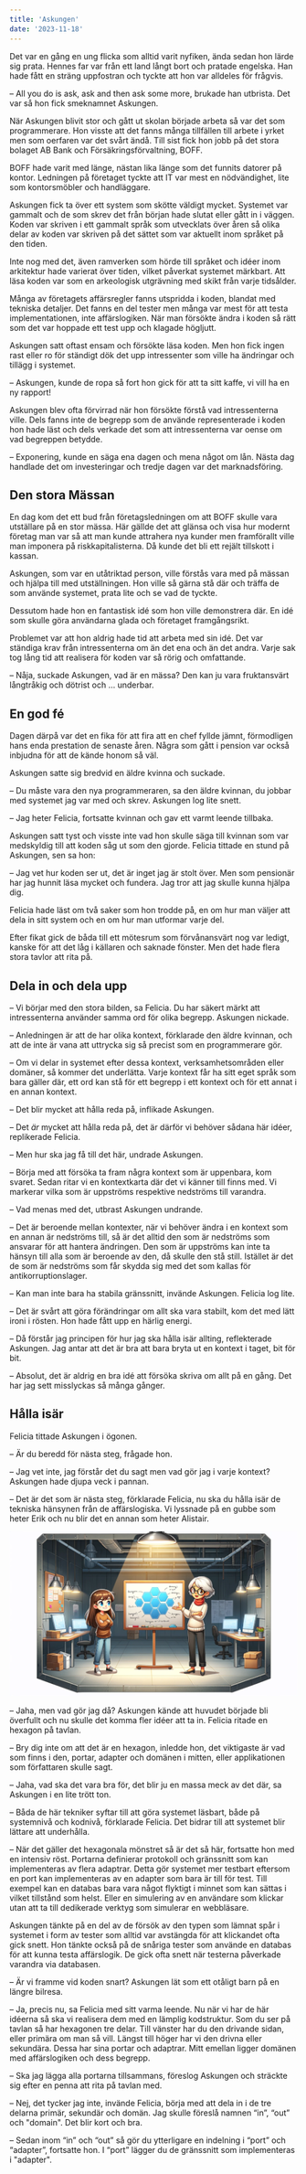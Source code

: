 ```yaml
---
title: 'Askungen'
date: '2023-11-18'
---
```


Det var en gång en ung flicka som alltid varit nyfiken, ända sedan hon lärde sig prata. Hennes far var från ett land
långt bort och pratade engelska. Han hade fått en sträng uppfostran och tyckte att hon var alldeles för frågvis.

– All you do is ask, ask and then ask some more, brukade han utbrista.
  Det var så hon fick smeknamnet Askungen.

När Askungen blivit stor och gått ut skolan började arbeta så var det som programmerare. Hon visste att det fanns många
tillfällen till arbete i yrket men som oerfaren var det svårt ändå. Till sist fick hon jobb på det stora bolaget AB Bank
och Försäkringsförvaltning, BOFF.

BOFF hade varit med länge, nästan lika länge som det funnits datorer på kontor. Ledningen på företaget tyckte att IT var
mest en nödvändighet, lite som kontorsmöbler och handläggare.

Askungen fick ta över ett system som skötte väldigt mycket. Systemet var gammalt och de som skrev det från början hade
slutat eller gått in i väggen. Koden var skriven i ett gammalt språk som utvecklats över åren så olika delar av koden
var skriven på det sättet som var aktuellt inom språket på den tiden.

Inte nog med det, även ramverken som hörde till språket och idéer inom arkitektur hade varierat över tiden, vilket
påverkat systemet märkbart. Att läsa koden var som en arkeologisk utgrävning med skikt från varje tidsålder.

Många av företagets affärsregler fanns utspridda i koden, blandat med tekniska detaljer. Det fanns en del tester men
många var mest för att testa implementationen, inte affärslogiken. När man försökte ändra i koden så rätt som det var
hoppade ett test upp och klagade högljutt.

Askungen satt oftast ensam och försökte läsa koden. Men hon fick ingen rast eller ro för ständigt dök det upp
intressenter som ville ha ändringar och tillägg i systemet.

– Askungen, kunde de ropa så fort hon gick för att ta sitt kaffe, vi vill ha en ny rapport!

Askungen blev ofta förvirrad när hon försökte förstå vad intressenterna ville. Dels fanns inte de begrepp som de använde
representerade i koden hon hade läst och dels verkade det som att intressenterna var oense om vad begreppen betydde.

– Exponering, kunde en säga ena dagen och mena något om lån. Nästa dag handlade det om investeringar och tredje dagen
var det marknadsföring.
## Den stora Mässan
En dag kom det ett bud från företagsledningen om att BOFF skulle vara utställare på en stor mässa. Här gällde det att
glänsa och visa hur modernt företag man var så att man kunde attrahera nya kunder men framförallt ville man imponera på
riskkapitalisterna. Då kunde det bli ett rejält tillskott i kassan.

Askungen, som var en utåtriktad person, ville förstås vara med på mässan och hjälpa till med utställningen. Hon ville så
gärna stå där och träffa de som använde systemet, prata lite och se vad de tyckte.

Dessutom hade hon en fantastisk idé som hon ville demonstrera där. En idé som skulle göra användarna glada och företaget
framgångsrikt.

Problemet var att hon aldrig hade tid att arbeta med sin idé. Det var ständiga krav från intressenterna om än det ena
och än det andra. Varje sak tog lång tid att realisera för koden var så rörig och omfattande.

– Nåja, suckade Askungen, vad är en mässa? Den kan ju vara fruktansvärt långtråkig och dötrist och … underbar.

## En god fé

Dagen därpå var det en fika för att fira att en chef fyllde jämnt, förmodligen hans enda prestation de senaste åren.
Några som gått i pension var också inbjudna för att de kände honom så väl.

Askungen satte sig bredvid en äldre kvinna och suckade.

– Du måste vara den nya programmeraren, sa den äldre kvinnan, du jobbar med systemet jag var med och skrev. Askungen log
lite snett.

– Jag heter Felicia, fortsatte kvinnan och gav ett varmt leende tillbaka.

Askungen satt tyst och visste inte vad hon skulle säga till kvinnan som var medskyldig till att koden såg ut som den
gjorde. Felicia tittade en stund på Askungen, sen sa hon:

– Jag vet hur koden ser ut, det är inget jag är stolt över. Men som pensionär har jag hunnit läsa mycket och fundera.
Jag tror att jag skulle kunna hjälpa dig.

Felicia hade läst om två saker som hon trodde på, en om hur man väljer att dela in sitt system och en om hur man
utformar varje del.

Efter fikat gick de båda till ett mötesrum som förvånansvärt nog var ledigt, kanske för att det låg i källaren och
saknade fönster. Men det hade flera stora tavlor att rita på.

## Dela in och dela upp

– Vi börjar med den stora bilden, sa Felicia. Du har säkert märkt att intressenterna använder samma ord för olika
begrepp. Askungen nickade.

– Anledningen är att de har olika kontext, förklarade den äldre kvinnan, och att de inte är vana att uttrycka sig så
precist som en programmerare gör.

– Om vi delar in systemet efter dessa kontext, verksamhetsområden eller domäner, så kommer det underlätta. Varje kontext
får ha sitt eget språk som bara gäller där, ett ord kan stå för ett begrepp i ett kontext och för ett annat i en annan
kontext.

– Det blir mycket att hålla reda på, inflikade Askungen.

– Det _är_ mycket att hålla reda på, det är därför vi behöver sådana här idéer, replikerade Felicia.

– Men hur ska jag få till det här, undrade Askungen.

– Börja med att försöka ta fram några kontext som är uppenbara, kom svaret. Sedan ritar vi en kontextkarta där det vi
känner till finns med. Vi markerar vilka som är uppströms respektive nedströms till varandra.

– Vad menas med det, utbrast Askungen undrande.

– Det är beroende mellan kontexter, när vi behöver ändra i en kontext som en annan är nedströms till, så är det alltid
den som är nedströms som ansvarar för att hantera ändringen. Den som är uppströms kan inte ta hänsyn till alla som är
beroende av den, då skulle den stå still. Istället är det de som är nedströms som får skydda sig med det som kallas för
antikorruptionslager.

– Kan man inte bara ha stabila gränssnitt, invände Askungen. Felicia log lite.

– Det är svårt att göra förändringar om allt ska vara stabilt, kom det med lätt ironi i rösten. Hon hade fått upp en
härlig energi.

– Då förstår jag principen för hur jag ska hålla isär allting, reflekterade Askungen. Jag antar att det är bra att bara
bryta ut en kontext i taget, bit för bit.

– Absolut, det är aldrig en bra idé att försöka skriva om allt på en gång. Det har jag sett misslyckas så många gånger.

## Hålla isär

Felicia tittade Askungen i ögonen.

– Är du beredd för nästa steg, frågade hon.

– Jag vet inte, jag förstår det du sagt men vad gör jag i varje kontext? Askungen hade djupa veck i pannan.

– Det är det som är nästa steg, förklarade Felicia, nu ska du hålla isär de tekniska hänsynen från de affärslogiska. Vi
lyssnade på en gubbe som heter Erik och nu blir det en annan som heter Alistair.

![Askungen och Felicia vid en tavla](../../public/images/askungen/askungen_felicia.png)

– Jaha, men vad gör jag då? Askungen kände att huvudet började bli överfullt och nu skulle det komma fler idéer att ta
in. Felicia ritade en hexagon på tavlan.

– Bry dig inte om att det är en hexagon, inledde hon, det viktigaste är vad som finns i den, portar, adapter och domänen
i mitten, eller applikationen som författaren skulle sagt.

– Jaha, vad ska det vara bra för, det blir ju en massa meck av det där, sa Askungen i en lite trött ton.

– Båda de här tekniker syftar till att göra systemet läsbart, både på systemnivå och kodnivå, förklarade Felicia. Det
bidrar till att systemet blir lättare att underhålla.

– När det gäller det hexagonala mönstret så är det så här, fortsatte hon med en intensiv röst. Portarna definierar
protokoll och gränssnitt som kan implementeras av flera adaptrar. Detta gör systemet mer testbart eftersom en port kan
implementeras av en adapter som bara är till för test. Till exempel kan en databas bara vara något flyktigt i minnet som
kan sättas i vilket tillstånd som helst. Eller en simulering av en användare som klickar utan att ta till dedikerade
verktyg som simulerar en webbläsare.

Askungen tänkte på en del av de försök av den typen som lämnat spår i systemet i form av tester som alltid var avstängda
för att klickandet ofta gick snett. Hon tänkte också på de snåriga tester som använde en databas för att kunna testa
affärslogik. De gick ofta snett när testerna påverkade varandra via databasen.

– Är vi framme vid koden snart? Askungen lät som ett otåligt barn på en längre bilresa.

– Ja, precis nu, sa Felicia med sitt varma leende. Nu när vi har de här idéerna så ska vi realisera dem med en lämplig
kodstruktur. Som du ser på tavlan så har hexagonen tre delar. Till vänster har du den drivande sidan, eller primära om
man så vill. Längst till höger har vi den drivna eller sekundära. Dessa har sina portar och adaptrar. Mitt emellan
ligger domänen med affärslogiken och dess begrepp.

– Ska jag lägga alla portarna tillsammans, föreslog Askungen och sträckte sig efter en penna att rita på tavlan med.

– Nej, det tycker jag inte, invände Felicia, börja med att dela in i de tre delarna primär, sekundär och domän. Jag
skulle föreslå namnen “in”, “out” och "domain". Det blir kort och bra.

– Sedan inom “in” och “out” så gör du ytterligare en indelning i “port” och “adapter”, fortsatte hon. I “port” lägger du
de gränssnitt som implementeras i "adapter".

